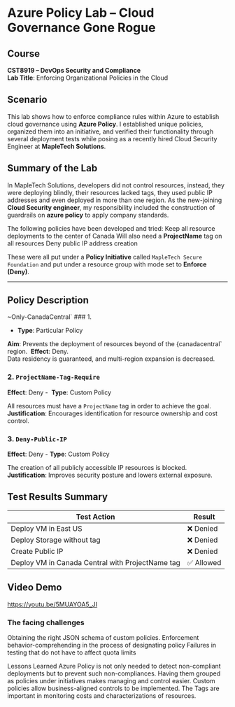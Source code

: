 #  Azure Policy Lab – Cloud Governance Gone Rogue

##  Course
**CST8919 – DevOps Security and Compliance**  
**Lab Title**: Enforcing Organizational Policies in the Cloud

##  Scenario
This lab shows how to enforce compliance rules within Azure to establish cloud governance using **Azure Policy**. I established unique policies, organized them into an initiative, and verified their functionality through several deployment tests while posing as a recently hired Cloud Security Engineer at **MapleTech Solutions**.

##  Summary of the Lab
In MapleTech Solutions, developers did not control resources, instead, they were deploying blindly, their resources lacked tags, they used public IP addresses and even deployed in more than one region. As the new-joining **Cloud Security engineer**, my responsibility included the construction of guardrails on **azure policy** to apply company standards.

The following policies have been developed and tried:
Keep all resource deployments to the center of Canada
Will also need a **ProjectName** tag on all resources
Deny public IP address creation

These were all put under a **Policy Initiative** called `MapleTech Secure Foundation` and put under a resource group with mode set to **Enforce (Deny)**.

---
## Policy Description

~Only-CanadaCentral` ### 1.  
- **Type**: Particular Policy  

**Aim**: Prevents the deployment of resources beyond of the {canadacentral` region. 
**Effect**: Deny.  
Data residency is guaranteed, and multi-region expansion is decreased.

### 2. `ProjectName-Tag-Require`  
**Effect**: Deny - 
**Type**: Custom Policy  

All resources must have a `ProjectName` tag in order to achieve the goal.  
**Justification**: Encourages identification for resource ownership and cost control.

### 3. `Deny-Public-IP`  
**Effect**: Deny - 
**Type**: Custom Policy  

The creation of all publicly accessible IP resources is blocked.  
**Justification**: Improves security posture and lowers external exposure.

##  Test Results Summary

| Test Action | Result |
|-------------|--------|
| Deploy VM in East US | ❌ Denied |
| Deploy Storage without tag | ❌ Denied |
| Create Public IP | ❌ Denied |
| Deploy VM in Canada Central with ProjectName tag | ✅ Allowed |

##  Video Demo
https://youtu.be/5MUAYOA5_JI


### The facing challenges
Obtaining the right JSON schema of custom policies.
Enforcement behavior-comprehending in the process of designating policy
Failures in testing that do not have to affect quota limits

Lessons Learned
Azure Policy is not only needed to detect non-compliant deployments but to prevent such non-compliances.
Having them grouped as policies under initiatives makes managing and control easier.
Custom policies allow business-aligned controls to be implemented.
The Tags are important in monitoring costs and characterizations of resources.


